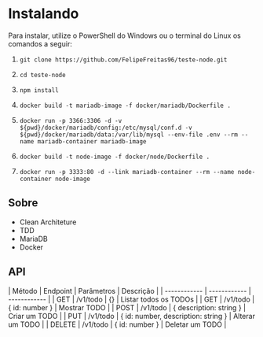 # Instalando

Para instalar, utilize o PowerShell do Windows ou o terminal do Linux os comandos a seguir:

1. ```git clone https://github.com/FelipeFreitas96/teste-node.git```

2. ```cd teste-node```

3. ```npm install```

4. ```docker build -t mariadb-image -f docker/mariadb/Dockerfile .```

5. ```docker run -p 3366:3306 -d -v ${pwd}/docker/mariadb/config:/etc/mysql/conf.d -v ${pwd}/docker/mariadb/data:/var/lib/mysql --env-file .env --rm --name mariadb-container mariadb-image```

6. ```docker build -t node-image -f docker/node/Dockerfile .```
7. ```docker run -p 3333:80 -d --link mariadb-container --rm --name node-container node-image```

## Sobre
* Clean Architeture
* TDD
* MariaDB
* Docker

## API

| Método | Endpoint | Parâmetros | Descrição |
| ------------ | ------------ | ------------ |
| GET | /v1/todo | {} | Listar todos os TODOs |
| GET | /v1/todo | { id: number } | Mostrar TODO |
| POST | /v1/todo | { description: string } | Criar um TODO |
| PUT | /v1/todo | { id: number, description: string } | Alterar um TODO |
| DELETE | /v1/todo | { id: number } | Deletar um TODO |
